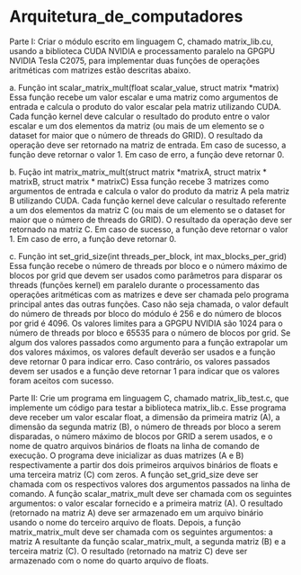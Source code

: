 # Arquitetura_de_computadores

Parte I:
Criar o módulo escrito em linguagem C, chamado matrix_lib.cu, usando a biblioteca CUDA NVIDIA e processamento paralelo na GPGPU NVIDIA Tesla C2075, para implementar duas funções de operações aritméticas com matrizes estão descritas abaixo.

a. Função int scalar_matrix_mult(float scalar_value, struct matrix *matrix)
Essa função recebe um valor escalar e uma matriz como argumentos de entrada e calcula o produto do valor escalar pela matriz utilizando CUDA. Cada função kernel deve calcular o resultado do produto entre o valor escalar e um dos elementos da matriz (ou mais de um elemento se o dataset for maior que o número de threads do GRID). O resultado da operação deve ser retornado na matriz de entrada. Em caso de sucesso, a função deve retornar o valor 1. Em caso de erro, a função deve retornar 0.

b. Fução int matrix_matrix_mult(struct matrix *matrixA, struct matrix * matrixB, struct matrix * matrixC)
Essa função recebe 3 matrizes como argumentos de entrada e calcula o valor do produto da matriz A pela matriz B utilizando CUDA. Cada função kernel deve calcular o resultado referente a um dos elementos da matriz C (ou mais de um elemento se o dataset for maior que o número de threads do GRID). O resultado da operação deve ser retornado na matriz C. Em caso de sucesso, a função deve retornar o valor 1. Em caso de erro, a função deve retornar 0.

c. Função int set_grid_size(int threads_per_block, int max_blocks_per_grid)
Essa função recebe o número de threads por bloco e o número máximo de blocos por grid que devem ser usados como parâmetros para disparar os threads (funções kernel) em paralelo durante o processamento das operações aritméticas com as matrizes e deve ser chamada pelo programa principal antes das outras funções. Caso não seja chamada, o valor default do número de threads por bloco do módulo é 256 e do número de blocos por grid é 4096. Os valores limites para a GPGPU NVIDIA são 1024 para o número de threads por bloco e 65535 para o número de blocos por grid. Se algum dos valores passados como argumento para a função extrapolar um dos valores máximos, os valores default deverão ser usados e a função deve retornar 0 para indicar erro. Caso contrário, os valores passados devem ser usados e a função deve retornar 1 para indicar que os valores foram aceitos com sucesso.

Parte II:
Crie um programa em linguagem C, chamado matrix_lib_test.c, que implemente um código para testar a biblioteca matrix_lib.c. Esse programa deve receber um valor escalar float, a dimensão da primeira matriz (A), a dimensão da segunda matriz (B), o número de threads por bloco a serem disparadas, o número máximo de blocos por GRID a serem usados, e o nome de quatro arquivos binários de floats na linha de comando de execução. O programa deve inicializar as duas matrizes (A e B) respectivamente a partir dos dois primeiros arquivos binários de floats e uma terceira matriz (C) com zeros. A função set_grid_size deve ser chamada com os respectivos valores dos argumentos passados na linha de comando. A função scalar_matrix_mult deve ser chamada com os seguintes argumentos: o valor escalar fornecido e a primeira matriz (A). O resultado (retornado na matriz A) deve ser armazenado em um arquivo binário usando o nome do terceiro arquivo de floats. Depois, a função matrix_matrix_mult deve ser chamada com os seguintes argumentos: a matriz A resultante da função scalar_matrix_mult, a segunda matriz (B) e a terceira matriz (C). O resultado (retornado na matriz C) deve ser armazenado com o nome do quarto arquivo de floats.
